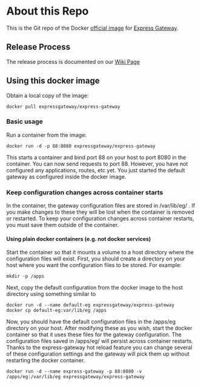 # About this Repo

This is the Git repo of the Docker [official image](https://docs.docker.com/docker-hub/official_repos/) for [Express Gateway](https://express-gateway.io/).

## Release Process

The release process is documented on our [Wiki Page](https://github.com/ExpressGateway/express-gateway/wiki/Express-Gateway-Release-Process)

## Using this docker image

Obtain a local copy of the image:
```
docker pull expressgateway/express-gateway
```

### Basic usage

Run a container from the image:
```
docker run -d -p 88:8080 expressgateway/express-gateway
```
This starts a container and bind port 88 on your host to port 8080 in the container.  You can now send requests to port 88.  However, you have not configured any applications, routes, etc yet.  You just started the default gateway as configured inside the docker image.

### Keep configuration changes across container starts

In the container, the gateway configuration files are stored in /var/lib/eg/ .  If you make changes to these they will be lost when the container is removed or restarted.  To keep your configuration changes across container restarts, you must save them outside of the container. 

#### Using plain docker containers (e.g. not docker services)

Start the container so that it mounts a volume to a host directory where the configuration files will exist.  First, you should create a directory on your host where you want the configuration files to be stored.  For example:
```
mkdir -p /apps
```

Next, copy the default configuration from the docker image to the host directory using something similar to
```
docker run -d --name default-eg expressgateway/express-gateway
docker cp default-eg:var/lib/eg /apps
```
Now, you should have the default configuration files in the /apps/eg directory on your host.  After modifying these as you wish, start the docker container so that it uses these files for the gateway configuration.  The configuration files saved in /apps/eg/ will persist across container restarts.  Thanks to the express-gateway hot reload feature you can change several of these configuration settings and the gateway will pick them up without restarting the docker container.
```
docker run -d --name express-gateway -p 88:8080 -v /apps/eg:/var/lib/eg expressgateway/express-gateway
```
